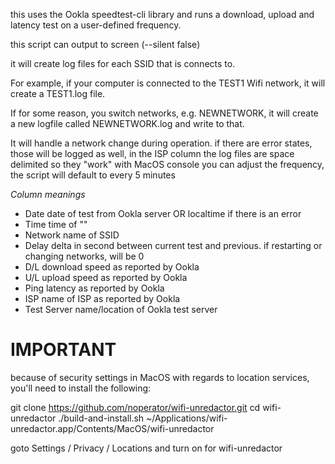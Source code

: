 this uses the Ookla speedtest-cli library and runs a download, upload and latency test on a user-defined frequency.

this script can output to screen (--silent false)

it will create log files for each SSID that is connects to.

For example, if your computer is connected to the TEST1 Wifi network, it will create a TEST1.log file.

If for some reason, you switch networks, e.g. NEWNETWORK, it will create a new logfile called NEWNETWORK.log and write to that.

It will handle a network change during operation.
if there are error states, those will be logged as well, in the ISP column
the log files are space delimited so they "work" with MacOS console
you can adjust the frequency, the script will default to every 5 minutes

_Column meanings_

- Date date of test from Ookla server OR localtime if there is an error
- Time time of ""
- Network name of SSID
- Delay delta in second between current test and previous. if restarting or changing networks, will be 0
- D/L download speed as reported by Ookla
- U/L upload speed as reported by Ookla
- Ping latency as reported by Ookla
- ISP name of ISP as reported by Ookla
- Test Server name/location of Ookla test server

# IMPORTANT

because of security settings in MacOS with regards to location services, you'll need to install the following:

git clone https://github.com/noperator/wifi-unredactor.git
cd wifi-unredactor
./build-and-install.sh
~/Applications/wifi-unredactor.app/Contents/MacOS/wifi-unredactor

goto Settings / Privacy / Locations and turn on for wifi-unredactor
